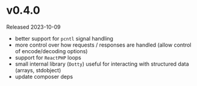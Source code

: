 # v0.4.0

Released 2023-10-09

- better support for `pcntl` signal handling
- more control over how requests / responses are handled (allow control of encode/decoding options)
- support for `ReactPHP` loops
- small internal library (`Dotty`) useful for interacting with structured data (arrays, stdobject)
- update composer deps
